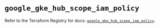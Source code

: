 # `google_gke_hub_scope_iam_policy`

Refer to the Terraform Registry for docs: [`google_gke_hub_scope_iam_policy`](https://registry.terraform.io/providers/hashicorp/google/6.26.0/docs/resources/gke_hub_scope_iam_policy).
